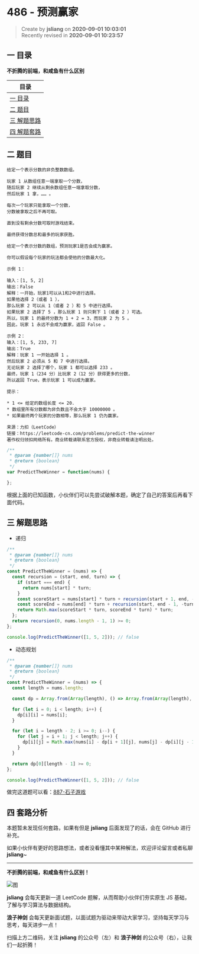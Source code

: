 486 - 预测赢家
===

> Create by **jsliang** on **2020-09-01 10:03:01**  
> Recently revised in **2020-09-01 10:23:57**

## 一 目录

**不折腾的前端，和咸鱼有什么区别**

| 目录 |
| --- |
| [一 目录](#chapter-one) |
| [二 题目](#chapter-two) |
| [三 解题思路](#chapter-three) |
| [四 解题套路](#chapter-four) |

## 二 题目



```
给定一个表示分数的非负整数数组。

玩家 1 从数组任意一端拿取一个分数，
随后玩家 2 继续从剩余数组任意一端拿取分数，
然后玩家 1 拿，…… 。

每次一个玩家只能拿取一个分数，
分数被拿取之后不再可取。

直到没有剩余分数可取时游戏结束。

最终获得分数总和最多的玩家获胜。

给定一个表示分数的数组，预测玩家1是否会成为赢家。

你可以假设每个玩家的玩法都会使他的分数最大化。

示例 1：

输入：[1, 5, 2]
输出：False
解释：一开始，玩家1可以从1和2中进行选择。
如果他选择 2（或者 1 ），
那么玩家 2 可以从 1（或者 2 ）和 5 中进行选择。
如果玩家 2 选择了 5 ，那么玩家 1 则只剩下 1（或者 2 ）可选。
所以，玩家 1 的最终分数为 1 + 2 = 3，而玩家 2 为 5 。
因此，玩家 1 永远不会成为赢家，返回 False 。

示例 2：
输入：[1, 5, 233, 7]
输出：True
解释：玩家 1 一开始选择 1 。
然后玩家 2 必须从 5 和 7 中进行选择。
无论玩家 2 选择了哪个，玩家 1 都可以选择 233 。
最终，玩家 1（234 分）比玩家 2（12 分）获得更多的分数，
所以返回 True，表示玩家 1 可以成为赢家。
 
提示：

* 1 <= 给定的数组长度 <= 20.
* 数组里所有分数都为非负数且不会大于 10000000 。
* 如果最终两个玩家的分数相等，那么玩家 1 仍为赢家。

来源：力扣（LeetCode）
链接：https://leetcode-cn.com/problems/predict-the-winner
著作权归领扣网络所有。商业转载请联系官方授权，非商业转载请注明出处。
```

```js
/**
 * @param {number[]} nums
 * @return {boolean}
 */
var PredictTheWinner = function(nums) {

};
```

根据上面的已知函数，小伙伴们可以先尝试破解本题，确定了自己的答案后再看下面代码。

## 三 解题思路



* 递归

```js
/**
 * @param {number[]} nums
 * @return {boolean}
 */
const PredictTheWinner = (nums) => {
  const recursion = (start, end, turn) => {
    if (start === end) {
      return nums[start] * turn;
    }
    const scoreStart = nums[start] * turn + recursion(start + 1, end, -turn);
    const scoreEnd = nums[end] * turn + recursion(start, end - 1, -turn);
    return Math.max(scoreStart * turn, scoreEnd * turn) * turn;
  };
  return recursion(0, nums.length - 1, 1) >= 0;
};

console.log(PredictTheWinner([1, 5, 2])); // false
```

* 动态规划

```js
/**
 * @param {number[]} nums
 * @return {boolean}
 */
const PredictTheWinner = (nums) => {
  const length = nums.length;

  const dp = Array.from(Array(length), () => Array.from(Array(length), () => 0));

  for (let i = 0; i < length; i++) {
    dp[i][i] = nums[i];
  }

  for (let i = length - 2; i >= 0; i--) {
    for (let j = i + 1; j < length; j++) {
      dp[i][j] = Math.max(nums[i] - dp[i + 1][j], nums[j] - dp[i][j - 1]);
    }
  }

  return dp[0][length - 1] >= 0;
};

console.log(PredictTheWinner([1, 5, 2])); // false
```

做完这道题可以看：[887-石子游戏](https://leetcode-cn.com/problems/stone-game/)

## 四 套路分析



本题暂未发现任何套路，如果有但是 **jsliang** 后面发现了的话，会在 GitHub 进行补充。

如果小伙伴有更好的思路想法，或者没看懂其中某种解法，欢迎评论留言或者私聊 **jsliang**~

---

**不折腾的前端，和咸鱼有什么区别！**

![图](https://github.com/LiangJunrong/document-library/blob/master/public-repertory/img/z-index-small.png?raw=true)

**jsliang** 会每天更新一道 LeetCode 题解，从而帮助小伙伴们夯实原生 JS 基础，了解与学习算法与数据结构。

**浪子神剑** 会每天更新面试题，以面试题为驱动来带动大家学习，坚持每天学习与思考，每天进步一点！

扫描上方二维码，关注 **jsliang** 的公众号（左）和 **浪子神剑** 的公众号（右），让我们一起折腾！

